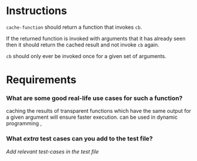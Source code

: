 # Instructions

`cache-function` should return a function that invokes `cb`.

If the returned function is invoked with arguments that it has already seen
then it should return the cached result and not invoke `cb` again.

`cb` should only ever be invoked once for a given set of arguments.

# Requirements

### **What are some good real-life use cases for such a function?**

caching the results of transparent functions which have the same output for a given argument will ensure faster execution.
can be used in dynamic programming , 

### **What *extra* test cases can you add to the test file?**

*Add relevant test-cases in the test file*